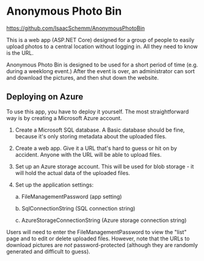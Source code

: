 # Anonymous Photo Bin

https://github.com/IsaacSchemm/AnonymousPhotoBin

This is a web app (ASP.NET Core) designed for a group of people to easily upload photos to a central location without logging in. All they need to know is the URL.

Anonymous Photo Bin is designed to be used for a short period of time (e.g. during a weeklong event.) After the event is over, an administrator can sort and download the pictures, and then shut down the website.

## Deploying on Azure

To use this app, you have to deploy it yourself. The most straightforward way is by creating a Microsoft Azure account.

1. Create a Microsoft SQL database. A Basic database should be fine, because it's only storing metadata about the uploaded files.

2. Create a web app. Give it a URL that's hard to guess or hit on by accident. Anyone with the URL will be able to upload files.

3. Set up an Azure storage account. This will be used for blob storage - it will hold the actual data of the uploaded files.

4. Set up the application settings:

    a. FileManagementPassword (app setting)
	
    b. SqlConnectionString (SQL connection string)
    
    c. AzureStorageConnectionString (Azure storage connection string)

Users will need to enter the FileManagementPassword to view the "list" page and to edit or delete uploaded files. However, note that the URLs to download pictures are *not* password-protected (although they are randomly generated and difficult to guess).

